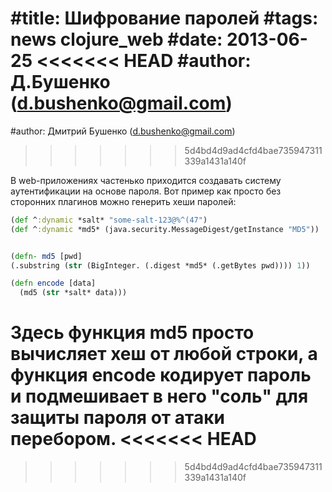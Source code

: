 #title: Шифрование паролей
#tags: news clojure_web
#date: 2013-06-25
<<<<<<< HEAD
#author: Д.Бушенко (d.bushenko@gmail.com)
=======
#author: Дмитрий Бушенко (d.bushenko@gmail.com)
>>>>>>> 5d4bd4d9ad4cfd4bae735947311339a1431a140f

В web-приложениях частенько приходится создавать систему аутентификации на основе пароля. Вот пример как просто без сторонних плагинов можно генерить хеши паролей:

```clojure
(def ^:dynamic *salt* "some-salt-123@%^(47")
(def ^:dynamic *md5* (java.security.MessageDigest/getInstance "MD5"))


(defn- md5 [pwd]
(.substring (str (BigInteger. (.digest *md5* (.getBytes pwd)))) 1))

(defn encode [data]
  (md5 (str *salt* data)))
```

Здесь функция md5 просто вычисляет хеш от любой строки, а функция encode кодирует пароль и подмешивает в него "соль" для защиты пароля от атаки перебором.
<<<<<<< HEAD
=======


>>>>>>> 5d4bd4d9ad4cfd4bae735947311339a1431a140f
